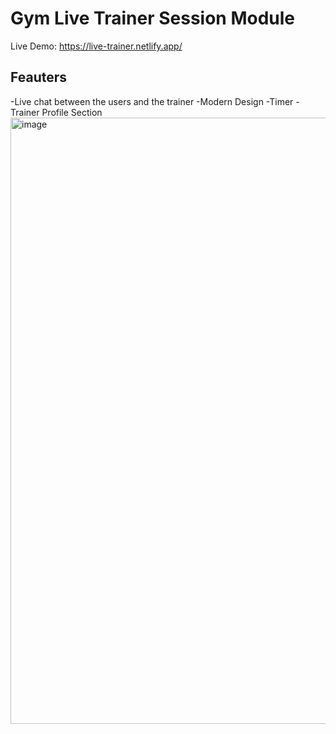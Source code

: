 # Gym Live Trainer Session Module

Live Demo: https://live-trainer.netlify.app/

## Feauters
-Live chat between the users and the trainer
-Modern Design
-Timer
-Trainer Profile Section
<img width="1903" height="970" alt="image" src="https://github.com/user-attachments/assets/c0e39c66-fc61-4bde-a62f-baaa2e40c660" />
